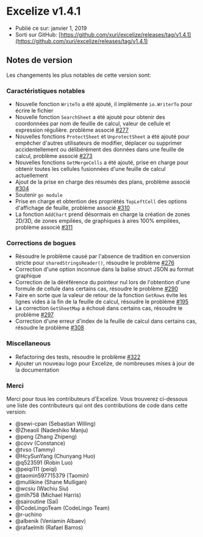 # Excelize v1.4.1

* Publié ce sur: janvier 1, 2019
* Sorti sur GitHub: [https://github.com/xuri/excelize/releases/tag/v1.4.1](https://github.com/xuri/excelize/releases/tag/v1.4.1)

## Notes de version

Les changements les plus notables de cette version sont:

### Caractéristiques notables

* Nouvelle fonction `WriteTo` a été ajouté, il implémente `io.WriterTo` pour écrire le fichier
* Nouvelle fonction `SearchSheet` a été ajouté pour obtenir des coordonnées par nom de feuille de calcul, valeur de cellule et expression régulière. problème associé [#277](https://github.com/xuri/excelize/issues/277)
* Nouvelles fonctions `ProtectSheet` et `UnprotectSheet` a été ajouté pour empêcher d'autres utilisateurs de modifier, déplacer ou supprimer accidentellement ou délibérément des données dans une feuille de calcul, problème associé [#273](https://github.com/xuri/excelize/issues/273)
* Nouvelles fonctions `GetMergeCells` a été ajouté, prise en charge pour obtenir toutes les cellules fusionnées d'une feuille de calcul actuellement
* Ajout de la prise en charge des résumés des plans, problème associé [#304](https://github.com/xuri/excelize/issues/304)
* Soutenir `go module`
* Prise en charge et obtention des propriétés `TopLeftCell` des options d'affichage de feuille, problème associé [#310](https://github.com/xuri/excelize/issues/310)
* La fonction `AddChart` prend désormais en charge la création de zones 2D/3D, de zones empilées, de graphiques à aires 100% empilées, problème associé [#311](https://github.com/xuri/excelize/issues/311)

### Corrections de bogues

* Résoudre le problème causé par l'absence de tradition en conversion stricte pour `sharedStringsReader()`, résoudre le problème [#276](https://github.com/xuri/excelize/issues/276)
* Correction d'une option inconnue dans la balise struct JSON au format graphique
* Correction de la déréférence du pointeur nul lors de l'obtention d'une formule de cellule dans certains cas, résoudre le problème [#290](https://github.com/xuri/excelize/issues/290)
* Faire en sorte que la valeur de retour de la fonction `GetRows` évite les lignes vides à la fin de la feuille de calcul, résoudre le problème [#195](https://github.com/xuri/excelize/issues/195)
* La correction `GetSheetMap` a échoué dans certains cas, résoudre le problème [#297](https://github.com/xuri/excelize/issues/297)
* Correction d'une erreur d'index de la feuille de calcul dans certains cas, résoudre le problème [#308](https://github.com/xuri/excelize/issues/308)

### Miscellaneous

* Refactoring des tests, résoudre le problème [#322](https://github.com/xuri/excelize/issues/322)
* Ajouter un nouveau logo pour Excelize, de nombreuses mises à jour de la documentation

### Merci

Merci pour tous les contributeurs d'Excelize. Vous trouverez ci-dessous une liste des contributeurs qui ont des contributions de code dans cette version:

* @sewi-cpan (Sebastian Willing)
* @Zheaoli (Nadeshiko Manju)
* @peng (Zhang Zhipeng)
* @covv (Constance)
* @tvso (Tammy)
* @HcySunYang (Chunyang Huo)
* @q523591 (Robin Luo)
* @peiqi111 (peiqi)
* @taomin597715379 (Taomin)
* @mullikine (Shane Mulligan)
* @wcsiu (Wachiu Siu)
* @mlh758 (Michael Harris)
* @sairoutine (Sai)
* @CodeLingoTeam (CodeLingo Team)
* @r-uchino
* @albenik (Veniamin Albaev)
* @rafaelmiti (Rafael Barros)
